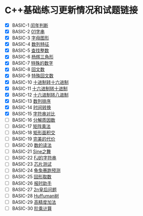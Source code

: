 # C++基础练习更新情况和试题链接



- [x] BASIC-1 [闰年判断](http://lx.lanqiao.cn/problem.page?gpid=T5)
- [x] BASIC-2 [01字串](http://lx.lanqiao.cn/problem.page?gpid=T6)
- [x] BASIC-3 [字母图形](http://lx.lanqiao.cn/problem.page?gpid=T7)
- [x] BASIC-4 [ 数列特征](http://lx.lanqiao.cn/problem.page?gpid=T8)
- [x] BASIC-5 [查找整数](http://lx.lanqiao.cn/problem.page?gpid=T9)
- [x] BASIC-6 [杨辉三角形](http://lx.lanqiao.cn/problem.page?gpid=T10)
- [x] BASIC-7 [ 特殊的数字](http://lx.lanqiao.cn/problem.page?gpid=T46)
- [x] BASIC-8 [ 回文数](http://lx.lanqiao.cn/problem.page?gpid=T47)
- [x] BASIC-9 [ 特殊回文数](http://lx.lanqiao.cn/problem.page?gpid=T48)
- [x] BASIC-10 [十进制转十六进制](http://lx.lanqiao.cn/problem.page?gpid=T49)
- [x] BASIC-11 [十六进制转十进制](http://lx.lanqiao.cn/problem.page?gpid=T50)
- [x] BASIC-12 [十六进制转八进制](http://lx.lanqiao.cn/problem.page?gpid=T51)
- [x] BASIC-13 [数列排序](http://lx.lanqiao.cn/problem.page?gpid=T52)
- [x] BASIC-14 [时间转换](http://lx.lanqiao.cn/problem.page?gpid=T54)
- [x] BASIC-15 [字符串对比](http://lx.lanqiao.cn/problem.page?gpid=T56)
- [ ] BASIC-16 [ 分解质因数](http://lx.lanqiao.cn/problem.page?gpid=T57)
- [ ] BASIC-17 [矩阵乘法](http://lx.lanqiao.cn/problem.page?gpid=T58)
- [ ] BASIC-18 [矩形面积交](http://lx.lanqiao.cn/problem.page?gpid=T59)
- [ ] BASIC-19 [完美的代价](http://lx.lanqiao.cn/problem.page?gpid=T60)
- [ ] BASIC-20 [数的读法](http://lx.lanqiao.cn/problem.page?gpid=T61)
- [ ] BASIC-21 [Sine之舞](http://lx.lanqiao.cn/problem.page?gpid=T62)
- [ ] BASIC-22 [FJ的字符串](http://lx.lanqiao.cn/problem.page?gpid=T63)
- [ ] BASIC-23 [芯片测试](http://lx.lanqiao.cn/problem.page?gpid=T64)
- [ ] BASIC-24 [龟兔赛跑预测](http://lx.lanqiao.cn/problem.page?gpid=T65)
- [ ] BASIC-25 [回形取数](http://lx.lanqiao.cn/problem.page?gpid=T66)
- [ ] BASIC-26 [报时助手](http://lx.lanqiao.cn/problem.page?gpid=T67)
- [ ] BASIC-27 [2n皇后问题](http://lx.lanqiao.cn/problem.page?gpid=T68)
- [ ] BASIC-28 [Huffuman树](http://lx.lanqiao.cn/problem.page?gpid=T69)
- [ ] BASIC-29 [高精度加法](http://lx.lanqiao.cn/problem.page?gpid=T70)
- [ ] BASIC-30  [阶乘计算](http://lx.lanqiao.cn/problem.page?gpid=T71)